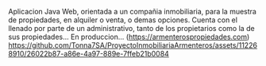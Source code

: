 Aplicacion Java Web, orientada a un compañia inmobiliaria, para la muestra de propiedades, en alquiler o venta, o demas opciones. Cuenta con el llenado por parte de un administrativo, tanto de los propietarios como la de sus propiedades...
En produccion... (https://armenterospropiedades.com)
https://github.com/Tonna7SA/ProyectoInmobiliariaArmenteros/assets/112268910/26022b87-a86e-4a97-889e-7ffeb21b0084

